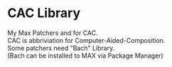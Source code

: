 # CAC Library
My Max Patchers and for CAC.  
CAC is abbriviation for Computer-Aided-Composition.  
Some patchers need "Bach" Library.  
(Bach can be installed to MAX via Package Manager)  